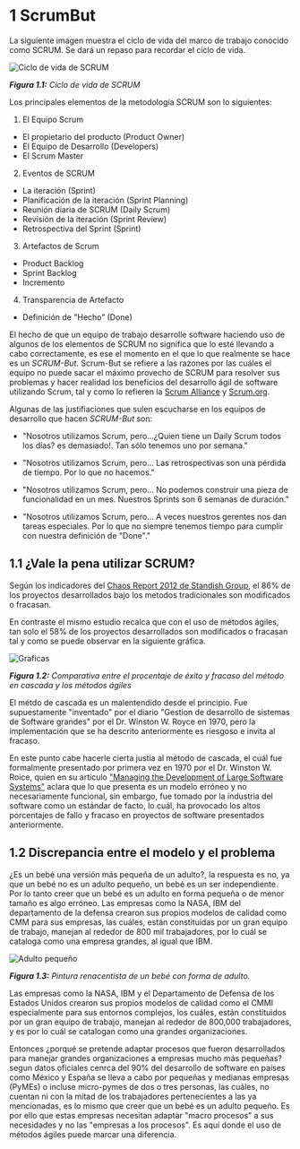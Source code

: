 # 1 ScrumBut

La siguiente imagen muestra el ciclo de vida del marco de trabajo conocido como SCRUM.
Se dará un repaso para recordar el ciclo de vida.

![Ciclo de vida de SCRUM](images/ciclodevidascrum.jpg)

_**Figura 1.1:** Ciclo de vida de SCRUM_

Los principales elementos de la metodología SCRUM son lo siguientes:

1. El Equipo Scrum
 * El propietario del producto (Product Owner)
 * El Equipo de Desarrollo (Developers)
 * El Scrum Master
2. Eventos de SCRUM
 * La iteración (Sprint)
 * Planificación de la iteración (Sprint Planning)
 * Reunión diaria de SCRUM (Daily Scrum)
 * Revisión de la iteración (Sprint Review)
 * Retrospectiva del Sprint (Sprint)
3. Artefactos de Scrum
 * Product Backlog
 * Sprint Backlog
 * Incremento
4. Transparencia de Artefacto
 * Definición de "Hecho” (Done)

El hecho de que un equipo de trabajo desarrolle software haciendo uso de algunos de los elementos de SCRUM no significa que lo esté llevando a cabo correctamente, es ese el momento en el que lo que realmente se hace es un _SCRUM-But_. Scrum-But se refiere a las razones por las cuáles el equipo no puede sacar el máximo provecho de SCRUM para resolver sus problemas y hacer realidad los beneficios del desarrollo ágil de software utilizando Scrum, tal y como lo refieren la [Scrum Alliance](https://www.scrumalliance.org/community/articles/2013/february/you-may-be-a-scrum-but) y [Scrum.org](https://www.scrum.org/ScrumBut).

Algunas de las justifiaciones que sulen escucharse en los equipos de desarrollo que hacen _SCRUM-But_ son:

* "Nosotros utilizamos Scrum, pero...¿Quien tiene un Daily Scrum todos los días? es demasiado!. Tan sólo tenemos uno por semana."

* "Nosotros utilizamos Scrum, pero... Las retrospectivas son una pérdida de tiempo. Por lo que no hacemos."

* "Nosotros utilizamos Scrum, pero... No podemos construir una pieza de funcionalidad en un mes. Nuestros Sprints son 6 semanas de duración."

* "Nosotros utilizamos Scrum, pero... A veces nuestros gerentes nos dan tareas especiales. Por lo que no siempre tenemos tiempo para cumplir con nuestra definición de "Done"."

## 1.1 ¿Vale la pena utilizar SCRUM?

Según los indicadores del [Chaos Report 2012 de Standish Group](https://www.standishgroup.com/), el 86% de los proyectos desarrollados bajo los metodos tradicionales son modificados o fracasan.

En contraste el mismo estudio recalca que con el uso de métodos ágiles, tan solo el 58% de los proyectos desarrollados son modificados o fracasan tal y como se puede observar en la siguiente gráfica.

![Graficas](images/grafica.png)

_**Figura 1.2:** Comparativa entre el procentaje de éxito y fracaso del método en cascada y los métodos ágiles_

El métdo de cascada es un malentendido desde el principio.
Fue supuestamente "inventado" por el diario "Gestion de desarrollo de sistemas de Software grandes" por el Dr. Winston W. Royce en 1970, pero la implementación que se ha descrito anteriormente es riesgoso e invita al fracaso.

En este punto cabe hacerle cierta justia al método de cascada, el cuál fue formalmente presentado por primera vez en 1970 por el Dr. Winston W. Roice, quien en su artículo ["Managing the Development of Large Software Systems"](http://leadinganswers.typepad.com/leading_answers/files/original_waterfall_paper_winston_royce.pdf) aclara que lo que presenta es un modelo erróneo y no necesariamente funcional, sin embargo, fue tomado por la industria del software como un estándar de facto, lo cuál, ha provocado los altos porcentajes de fallo y fracaso en proyectos de software presentados anteriormente.

## 1.2 Discrepancia entre el modelo y el problema

¿Es un bebé una versión más pequeña de un adulto?, la respuesta es no, ya que un bebé no es un adulto pequeño, un bebé es un ser independiente. Por lo tanto creer que un bebé es un adulto en forma pequeña o de menor tamaño es algo erróneo.
Las empresas como la NASA, IBM del departamento de la defensa crearon sus propios modelos de calidad como CMM para sus empresas, las cuáles, están constituidas por un gran equipo de trabajo, manejan al rededor de 800 mil trabajadores, por lo cuál se cataloga como una empresa grandes, al igual que IBM.

![Adulto pequeño](images/Bebe.png)

_**Figura 1.3:** Pintura renacentista de un bebé con forma de adulto._

Las empresas como la NASA, IBM y el Departamento de Defensa de los Estados Unidos crearon sus propios modelos de calidad como  el CMMI especialmente para sus entornos complejos, los cuáles, están constituidos por un gran equipo de trabajo, manejan al rededor de 800,000 trabajadores, y es por lo cuál se catalogan como una grandes organizaciones.

Entonces ¿porqué se pretende adaptar procesos que fueron desarrollados para manejar grandes organizaciones a empresas mucho más pequeñas? segun datos oficiales cenrca del 90% del desarrollo de software en países como México y España se lleva a cabo por pequeñas y medianas empresas (PyMEs) o incluse micro-pymes de dos o tres personas, las cuáles, no cuentan ni con la mitad de los trabajadores pertenecientes a las ya mencionadas, es lo mismo que creer que un bebé es un adulto pequeño. Es por ello que estas empresas necesitan adaptar "macro procesos" a sus necesidades y no las "empresas a los procesos". Es aquí donde el uso de métodos ágiles puede marcar una diferencia.
